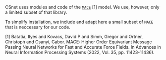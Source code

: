 CSnet uses modules and code of the [`MACE`](https://github.com/ACEsuit/mace) [1] model.
We use, however, only a limited subset of that library.

To simplify installation, we include and adapt here a small subset of `MACE` that is neccessary for our code.

  [1]  Batatia, Ilyes and Kovacs, David P and Simm, Gregor and Ortner, Christoph and Csanyi, Gabor. MACE: Higher Order Equivariant Message Passing Neural Networks for Fast and Accurate Force Fields. In Advances in Neural Information Processing Systems (2022, Vol. 35, pp. 11423-11436).